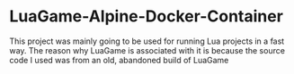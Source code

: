 # LuaGame-Alpine-Docker-Container
This project was mainly going to be used for running Lua projects in a fast way.
The reason why LuaGame is associated with it is because the source code I used was from an old, abandoned build of LuaGame
